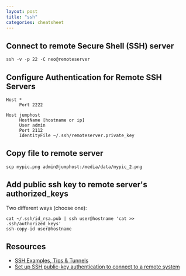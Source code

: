```yaml
---
layout: post
title: "ssh"
categories: cheatsheet
---
```


## Connect to remote Secure Shell (SSH) server

```
ssh -v -p 22 -C neo@remoteserver
```

## Configure Authentication for Remote SSH Servers

```
Host *
     Port 2222

Host jumphost
     HostName [hostname or ip]
     User admin
     Port 2112
     IdentityFile ~/.ssh/remoteserver.private_key
```

## Copy file to remote server

```
scp mypic.png admin@jumphost:/media/data/mypic_2.png
```

## Add public ssh key to remote server's authorized_keys

Two different ways (choose one):

```
cat ~/.ssh/id_rsa.pub | ssh user@hostname 'cat >> .ssh/authorized_keys'
ssh-copy-id user@hostname
```

## Resources

* [SSH Examples, Tips & Tunnels](https://hackertarget.com/ssh-examples-tunnels/)
* [Set up SSH public-key authentication to connect to a remote system](https://kb.iu.edu/d/aews)
